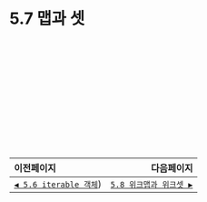 # 5.7 맵과 셋   

　   
　   
　   
　   
　   
　   
---   
|이전페이지|다음페이지|
|:---|---:|
|[`◀ 5.6 iterable 객체`](./5.6_iterable.md))|[`5.8 위크맵과 위크셋 ▶`](./5.8_weakmap-weakset.md)|
